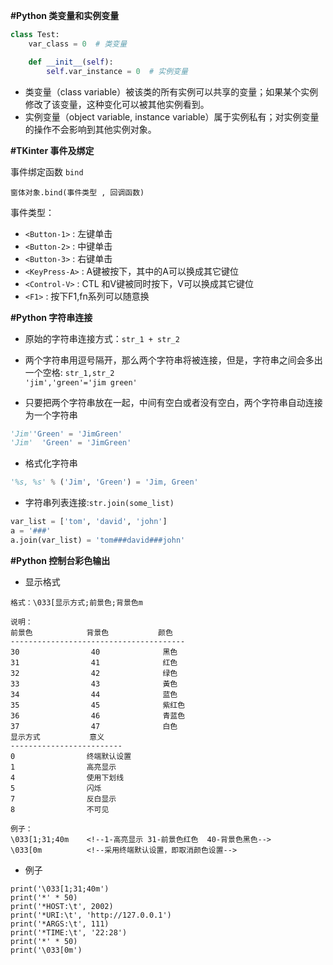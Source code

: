 **#Python 类变量和实例变量** 

```python
class Test:
    var_class = 0  # 类变量

    def __init__(self):
        self.var_instance = 0  # 实例变量
```

* 类变量（class variable）被该类的所有实例可以共享的变量；如果某个实例修改了该变量，这种变化可以被其他实例看到。
* 实例变量（object variable, instance variable）属于实例私有；对实例变量的操作不会影响到其他实例对象。

**#TKinter 事件及绑定**  

事件绑定函数 `bind`  

`窗体对象.bind(事件类型 , 回调函数)`  

事件类型：
* `<Button-1>` : 左键单击
* `<Button-2>` : 中键单击
* `<Button-3>` : 右键单击
* `<KeyPress-A>` : A键被按下，其中的A可以换成其它键位
* `<Control-V>` : CTL 和V键被同时按下，V可以换成其它键位
* `<F1>` : 按下F1,fn系列可以随意换

**#Python 字符串连接**

* 原始的字符串连接方式：`str_1 + str_2`

* 两个字符串用逗号隔开，那么两个字符串将被连接，但是，字符串之间会多出一个空格: `str_1,str_2`  
`'jim','green'='jim green'`

* 只要把两个字符串放在一起，中间有空白或者没有空白，两个字符串自动连接为一个字符串
```python
'Jim''Green' = 'JimGreen'
'Jim'  'Green' = 'JimGreen'
```

* 格式化字符串
```python
'%s, %s' % ('Jim', 'Green') = 'Jim, Green'
```

* 字符串列表连接:`str.join(some_list)`
```python
var_list = ['tom', 'david', 'john']
a = '###'
a.join(var_list) = 'tom###david###john'
```

**#Python 控制台彩色输出**

* 显示格式

```
格式：\033[显示方式;前景色;背景色m
 
说明：
前景色            背景色           颜色
---------------------------------------
30                40              黑色
31                41              红色
32                42              绿色
33                43              黃色
34                44              蓝色
35                45              紫红色
36                46              青蓝色
37                47              白色
显示方式           意义
-------------------------
0                终端默认设置
1                高亮显示
4                使用下划线
5                闪烁
7                反白显示
8                不可见
 
例子：
\033[1;31;40m    <!--1-高亮显示 31-前景色红色  40-背景色黑色-->
\033[0m          <!--采用终端默认设置，即取消颜色设置-->
```

* 例子

```
print('\033[1;31;40m')
print('*' * 50)
print('*HOST:\t', 2002)
print('*URI:\t', 'http://127.0.0.1')
print('*ARGS:\t', 111)
print('*TIME:\t', '22:28')
print('*' * 50)
print('\033[0m')
```